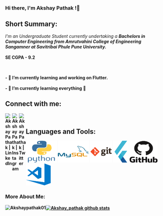 ### Hi there, I'm Akshay Pathak !👋

## Short Summary:

<i>I'm an Undergraduate Student currently undertaking a <b>Bachelors in Computer Engineering <b> from Amrutvahini College of Engineering Sangamner at 
 Savitribai Phule Pune University. </i> <br/> 
<br><b>SE CGPA<b> - 9.2 <br/>

<br/>
<br> - 🌱 I’m currently learning and working on <b>Flutter.</br>
<br> - 🌱 I’m currently learning everything 🤣 <br>

 
 

## Connect with me:

[<img align="left" alt="Akshay Pathak | LinkedIn" width="22px" src="https://cdn.jsdelivr.net/npm/simple-icons@v3/icons/linkedin.svg" />](https://www.linkedin.com/in/akshay--pathak/) [<img align="left" alt="Akshay Pathak | Instagram" width="22px" src="https://cdn.jsdelivr.net/npm/simple-icons@v3/icons/instagram.svg" />](https://www.instagram.com/akshaypathak96K/) [<img align="left" alt="Akshay Pathak  | Twitter" width="22px" src="https://cdn.jsdelivr.net/npm/simple-icons@v3/icons/twitter.svg" />](https://twitter.com/AkshayPathak01)
<br>

## Languages and Tools:
<img src="https://github.com/devicons/devicon/blob/master/icons/python/python-original-wordmark.svg" alt="python" width="100" height="70"/>
<img src="https://github.com/devicons/devicon/blob/master/icons/mysql/mysql-original-wordmark.svg" alt="mySql" width="100" height="70"/>
<img src="https://github.com/devicons/devicon/blob/master/icons/git/git-original-wordmark.svg" alt="git" width="70" height="70"/>  
<img src="https://github.com/devicons/devicon/blob/master/icons/flutter/flutter-original.svg" alt="flutter" width="50" height="70"/> 
<img src="https://github.com/devicons/devicon/blob/master/icons/github/github-original-wordmark.svg" alt="github" width="90" height="70"/> 
<img src="https://raw.githubusercontent.com/github/explore/80688e429a7d4ef2fca1e82350fe8e3517d3494d/topics/visual-studio-code/visual-studio-code.png" alt="git" width="80" height="70"/>




### More About Me:

<img align="left" src="https://github-readme-stats.vercel.app/api/top-langs/?username=Akshaypathak01&layout=compact" alt="Akshaypathak01" />
</a>
<a href="https://github.com/Akshaypathak01/github-readme-stats">
<img align="center" src="https://github-readme-stats.vercel.app/api?username=Akshaypathak01&show_icons=true&theme=radical&count_private=true" alt="Akshay_pathak github stats" />
</a>
<br />
<br />


